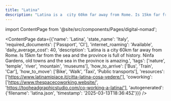 ```yaml
---
title: "Latina"
description: "Latina is a  city 60km far away from Rome. Is 15km far from the sea and the province is full of history. Ninfa Gardens, old towns and the sea in the province is amazing."
---
```

import ContentPage from '@site/src/components/Pages/digital-nomad';

<ContentPage
    data={{'name': 'Latina', 'state_name': 'Italy', 'required_documents': ['Passport', 'CI'], 'internet_roaming': 'Available', 'daily_average_cost': 40, 'description': 'Latina is a  city 60km far away from Rome. Is 15km far from the sea and the province is full of history. Ninfa Gardens, old towns and the sea in the province is amazing.', 'tags': ['nature', 'temple', 'river', 'mountain', 'museums'], 'how_to_arrive': ['Bus', 'Train', 'Car'], 'how_to_move': ['Bike', 'Walk', 'Taxi', 'Public transports'], 'resources': ['https://www.latinamipiace.it/citta-latina-cosa-vedere/'], 'coworking': ['https://www.thespacecoworking.website/', 'https://tooheadgraphicstudio.com/co-working-a-latina/'], 'autogenerated': {'filename': 'latina.json', 'timestamp': '2025-03-13T18:36:45Z'}}}
/>
